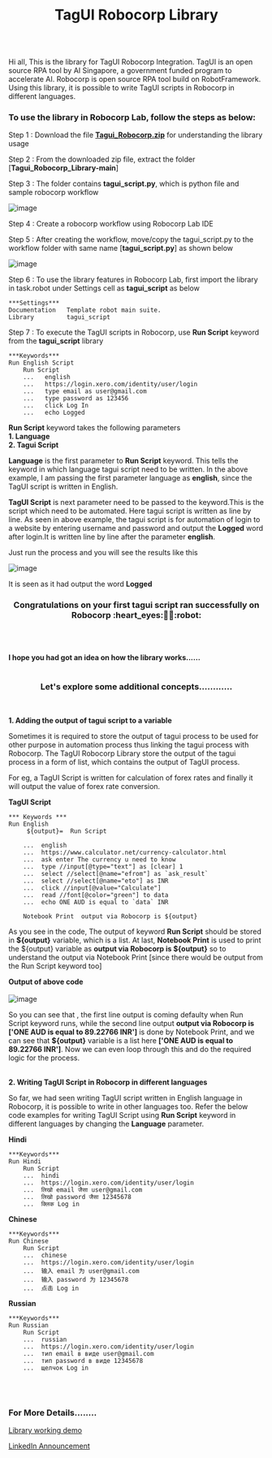 <h1 align="center"><b> TagUI Robocorp Library</b></h1>
<br><br>
<p>Hi all,
This is the library for TagUI Robocorp Integration. TagUI is an open source RPA tool by AI Singapore, a government funded program to accelerate AI. Robocorp is open source RPA tool build on RobotFramework. Using this library, it is possible to write TagUI scripts in Robocorp in different languages.</p>

<h3>To use the library in Robocorp Lab, follow the steps as below: </h3>

Step 1 :  Download the file [<b>Tagui_Robocorp.zip</b>](https://github.com/nived00015/Tagui_Robocorp_Library.git) for understanding the library usage

Step 2 :  From the downloaded zip file, extract the folder [<b>Tagui_Robocorp_Library-main</b>]

Step 3 :  The folder contains <b>tagui_script.py</b>, which is python file and sample robocorp workflow

![image](https://user-images.githubusercontent.com/64367090/114753898-9a46d580-9d75-11eb-95a9-2ca7fa93d83a.png)

Step 4 :  Create a robocorp workflow using Robocorp Lab IDE

Step 5 : After creating the workflow, move/copy the tagui_script.py to the workflow folder with same name [<b>tagui_script.py</b>] as shown below

![image](https://user-images.githubusercontent.com/64367090/114754483-4092db00-9d76-11eb-8adf-f32176c55b59.png)

Step 6 : To use the library features in Robocorp Lab, first import the library in task.robot under Settings cell as <b>tagui_script</b> as below
```
***Settings***
Documentation   Template robot main suite.
Library         tagui_script
````

Step 7 : To execute the TagUI scripts in Robocorp, use <b>Run Script</b> keyword from the <b>tagui_script</b> library
```
***Keywords***
Run English Script
    Run Script
    ...   english
    ...   https://login.xero.com/identity/user/login
    ...   type email as user@gmail.com
    ...   type password as 123456
    ...   click Log In
    ...   echo Logged
```
<b>Run Script</b> keyword takes the following parameters <br>
<b>1. Language</b><br>
<b>2. Tagui Script</b>

<b>Language</b> is the first parameter to <b>Run Script</b> keyword. This tells the keyword in which language tagui script need to be written. In the above example, I am passing the first parameter language as <b>english</b>, since the TagUI script is written in English.

<b>TagUI Script</b> is next parameter need to be passed to the keyword.This is the script which need to be automated. Here tagui script is written as line by line. As seen in above example, the tagui script is for automation of login to a website by entering username and password and output the <b>Logged</b> word after login.It is written line by line after the parameter <b>english</b>.

Just run the process and you will see the results like this

![image](https://user-images.githubusercontent.com/64367090/114763138-19410b80-9d80-11eb-9f3b-848eb60e6ce5.png)

It is seen as it had output the word <b>Logged</b>

<h3 align="center"><b>Congratulations on your first tagui script ran successfully on Robocorp :heart_eyes:🎉🎉:robot:</b></h3><br><br>

<b>I hope you had got an idea on how the library works......</b><br><br>

<h3 align="center"><b>Let's explore some additional concepts............</b></h3><br>

<b>1. Adding the output of tagui script to a variable</b>

Sometimes it is required to store the output of tagui process to be used for other purpose in automation process thus linking the tagui process with Robocorp. The TagUI Robocorp Library store the output of the tagui process in a form of list, which contains the output of TagUI process.

For eg, a TagUI Script is written for calculation of forex rates and finally it will output the value of forex rate conversion. 

<b>TagUI Script</b>
```
*** Keywords ***
Run English
     ${output}=  Run Script 
    
    ...  english
    ...  https://www.calculator.net/currency-calculator.html
    ...  ask enter The currency u need to know
    ...  type //input[@type="text"] as [clear] 1
    ...  select //select[@name="efrom"] as `ask_result`
    ...  select //select[@name="eto"] as INR
    ...  click //input[@value="Calculate"]
    ...  read //font[@color="green"] to data
    ...  echo ONE AUD is equal to `data` INR
    
    Notebook Print  output via Robocorp is ${output}
```

As you see in the code, The output of keyword <b>Run Script</b> should be stored in <b>${output}</b> variable, which is a list. At last, <b>Notebook Print</b> is used to print the ${output} variable as <b>output via Robocorp is ${output}</b> so to understand the output via Notebook Print [since there would be output from the Run Script keyword too]

<b>Output of above code</b><br><br>
![image](https://user-images.githubusercontent.com/64367090/115036688-5c6bbd80-9eeb-11eb-9c11-08886585bec1.png)

So you can see that , the first line output is coming defaulty when Run Script keyword runs, while the second line output <b>output via Robocorp is ['ONE AUD is equal to 89.22766 INR']</b> is done by Notebook Print, and we can see that <b>${output}</b> variable is a list here <b>['ONE AUD is equal to 89.22766 INR']</b>. Now we can even loop through this and do the required logic for the process.<br><br>



<b>2. Writing TagUI Script in Robocorp in different languages</b><br>

So far, we had seen writing TagUI script written in English language in Robocorp, it is possible to write in other languages too. Refer the below code examples for writing TagUI Script using <b>Run Script</b> keyword in different languages by changing the <b>Language</b> parameter. 

<b>Hindi</b>
```
***Keywords***
Run Hindi
    Run Script
    ...  hindi
    ...  https://login.xero.com/identity/user/login
    ...  लिखो email जैसा user@gmail.com
    ...  लिखो password जैसा 12345678
    ...  क्लिक Log in    
```

<b>Chinese</b>
```
***Keywords***
Run Chinese
    Run Script
    ...  chinese
    ...  https://login.xero.com/identity/user/login
    ...  输入 email 为 user@gmail.com
    ...  输入 password 为 12345678
    ...  点击 Log in
```

<b>Russian</b>
```
***Keywords***
Run Russian
    Run Script
    ...  russian
    ...  https://login.xero.com/identity/user/login
    ...  тип email в виде user@gmail.com
    ...  тип password в виде 12345678
    ...  щелчок Log in
```
<br><br>

<h3> For More Details........</h3>

[Library working demo](https://youtu.be/HAfQpNZVbKI)

[LinkedIn Announcement](https://www.linkedin.com/posts/nived-n-776470139_nived00015taguirobocorplibrary-activity-6787800490831962112-8-wz)
